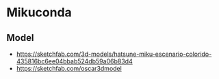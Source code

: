 # Mikuconda

## Model

- https://sketchfab.com/3d-models/hatsune-miku-escenario-colorido-435816bc6ee04bbab524db59a06b83d4
- https://sketchfab.com/oscar3dmodel
